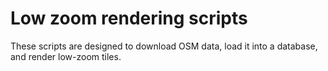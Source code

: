 # Low zoom rendering scripts

These scripts are designed to download OSM data, load it into a database, and render low-zoom tiles.

